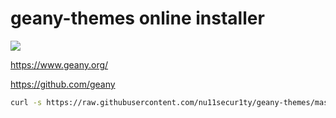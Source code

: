 # geany-themes online installer

![](https://github.com/nu11secur1ty/geany-editor/blob/master/logo/geany.png)

https://www.geany.org/

https://github.com/geany

```bash
curl -s https://raw.githubusercontent.com/nu11secur1ty/geany-themes/master/geany-themes.sh | bash
```

